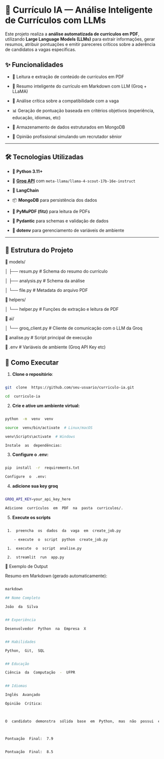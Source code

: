 # 🤖 Currículo IA — Análise Inteligente de Currículos com LLMs

  

Este projeto realiza a **análise automatizada de currículos em PDF**, utilizando **Large Language Models (LLMs)** para extrair informações, gerar resumos, atribuir pontuações e emitir pareceres críticos sobre a aderência de candidatos a vagas específicas.

  

## ✨ Funcionalidades

  

- 📄 Leitura e extração de conteúdo de currículos em PDF

- 🧠 Resumo inteligente do currículo em Markdown com LLM (Groq + LLaMA)

- 📝 Análise crítica sobre a compatibilidade com a vaga

- 📊 Geração de pontuação baseada em critérios objetivos (experiência, educação, idiomas, etc)

- 📁 Armazenamento de dados estruturados em MongoDB

- 💬 Opinião profissional simulando um recrutador sênior

  

---

  

## 🛠️ Tecnologias Utilizadas

  

- 🐍 **Python 3.11+**

- 🤖 **[Groq API](https://console.groq.com)** com `meta-llama/llama-4-scout-17b-16e-instruct`

- 🧠 **LangChain**

- 📦 **MongoDB** para persistência dos dados

- 📄 **PyMuPDF (fitz)** para leitura de PDFs

- 🧬 **Pydantic** para schemas e validação de dados

- 🛜 **dotenv** para gerenciamento de variáveis de ambiente

  

---

  

## 📂 Estrutura do Projeto

  

📁 models/

│ ├── resum.py # Schema do resumo do currículo

│ ├── analysis.py # Schema da análise

│ └── file.py # Metadata do arquivo PDF

📁 helpers/

│ └── helper.py # Funções de extração e leitura de PDF

📁 ai/

│ └── groq_client.py # Cliente de comunicação com o LLM da Groq

📄 analise.py # Script principal de execução

📄 .env # Variáveis de ambiente (Groq API Key etc)

  
  
  

## 🚀 Como Executar

  

1.  **Clone o repositório**:

```bash

git  clone  https://github.com/seu-usuario/curriculo-ia.git

cd  curriculo-ia

```

  

2.  **Crie e ative um ambiente virtual:**

  

```bash

python  -m  venv  venv

source  venv/bin/activate  # Linux/macOS

venv\Scripts\activate  # Windows

Instale  as  dependências:

```

  

3.  **Configure o .env:**

```bash

pip  install  -r  requirements.txt

Configure  o  .env:

```

  

4.  **adicione sua key groq**

```bash

GROQ_API_KEY=your_api_key_here

Adicione  currículos  em  PDF  na  pasta  curriculos/.

```

5.  **Execute os scripts**

  

```bash

 1.  preencha  os  dados  da  vaga  em  create_job.py

	- execute  o  script  python  create_job.py

 1.  execute  o  script  analise.py

 2.  streamlit  run  app.py

```

  

🧠 Exemplo de Output

Resumo em Markdown (gerado automaticamente):

  

```bash

markdown

## Nome Completo

João  da  Silva


## Experiência

Desenvolvedor  Python  na  Empresa  X


## Habilidades

Python,  Git,  SQL


## Educação

Ciência  da  Computação  -  UFPR

  
## Idiomas

Inglês  Avançado

Opinião  Crítica:

  

O  candidato  demonstra  sólida  base  em  Python,  mas  não  possui  experiência  prévia  com  frameworks  web,  o  que  pode  limitar  sua  performance  inicial...

  

Pontuação  Final:  7.9

```

  

```bash

Pontuação  Final:  8.5

```